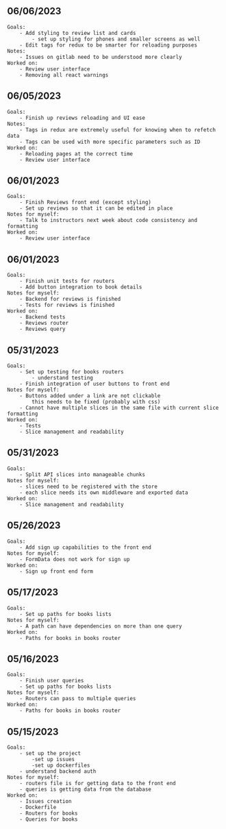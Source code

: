 ## 06/06/2023
    Goals:
        - Add styling to review list and cards
            - set up styling for phones and smaller screens as well
        - Edit tags for redux to be smarter for reloading purposes
    Notes:
        - Issues on gitlab need to be understood more clearly
    Worked on:
        - Review user interface
        - Removing all react warnings

## 06/05/2023
    Goals:
        - Finish up reviews reloading and UI ease
    Notes:
        - Tags in redux are extremely useful for knowing when to refetch data
        - Tags can be used with more specific parameters such as ID
    Worked on:
        - Reloading pages at the correct time
        - Review user interface

## 06/01/2023
    Goals:
        - Finish Reviews front end (except styling)
        - Set up reviews so that it can be edited in place
    Notes for myself:
        - Talk to instructors next week about code consistency and formatting
    Worked on:
        - Review user interface
    
## 06/01/2023
    Goals:
        - Finish unit tests for routers
        - Add button integration to book details
    Notes for myself:
        - Backend for reviews is finished
        - Tests for reviews is finished
    Worked on:
        - Backend tests
        - Reviews router
        - Reviews query

## 05/31/2023
    Goals:
        - Set up testing for books routers
            - understand testing
        - Finish integration of user buttons to front end
    Notes for myself:
        - Buttons added under a link are not clickable
            this needs to be fixed (probably with css)
        - Cannot have multiple slices in the same file with current slice formatting
    Worked on:
        - Tests
        - Slice management and readability 

## 05/31/2023
    Goals:
        - Split API slices into manageable chunks 
    Notes for myself:
        - slices need to be registered with the store
        - each slice needs its own middleware and exported data
    Worked on:
        - Slice management and readability 
        
## 05/26/2023
    Goals:
        - Add sign up capabilities to the front end
    Notes for myself:
        - FormData does not work for sign up
    Worked on:
        - Sign up front end form

## 05/17/2023
    Goals:
        - Set up paths for books lists
    Notes for myself:
        - A path can have dependencies on more than one query
    Worked on:
        - Paths for books in books router
        
## 05/16/2023
    Goals:
        - Finish user queries
        - Set up paths for books lists
    Notes for myself:
        - Routers can pass to multiple queries
    Worked on:
        - Paths for books in books router

## 05/15/2023
    Goals:
        - set up the project
            -set up issues
            -set up dockerfiles
        - understand backend auth
    Notes for myself:
        - routers file is for getting data to the front end
        - queries is getting data from the database
    Worked on:
        - Issues creation
        - Dockerfile
        - Routers for books
        - Queries for books